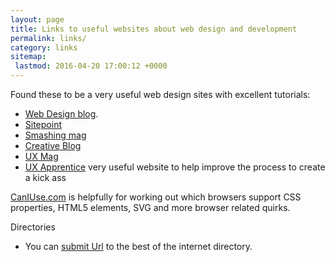 ```yaml
---
layout: page
title: Links to useful websites about web design and development
permalink: links/
category: links
sitemap:
 lastmod: 2016-04-20 17:00:12 +0000
---
```


Found these&nbsp;to be a very useful web design sites with excellent tutorials:

* [Web Design blog][9].
* [Sitepoint][10]
* [Smashing mag][11]
* [Creative Blog][12]
* [UX Mag][13]
* [UX Apprentice][14] very useful website to help improve the process to create a kick ass


[CanIUse.com][15] is helpfully for&nbsp;working out which browsers support&nbsp;CSS properties, HTML5 elements, SVG and more browser related quirks.

Directories

* You can [submit Url][16] to the best of the internet directory.

[9]: http://www.webdesignerdepot.com/ "Web design blog"
[10]: http://www.sitepoint.com
[11]: http://www.smashingmagazine.com
[12]: http://www.creativebloq.com/
[13]: http://uxmag.com/
[14]: http://uxapprentice.com/
[15]: http://caniuse.com/
[16]: http://www.botid.org/Add-Site/Submit-Url.aspx
  